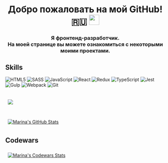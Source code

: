 <h1 align="center">Добро пожаловать на мой GitHub!🇷🇺
<img src="https://github.com/blackcater/blackcater/raw/main/images/Hi.gif" height="32"/></h1>
<h3 align="center">Я фронтенд-разработчик.<br>На моей странице вы можете ознакомиться с некоторыми моими проектами.</h3>

## Skills

![HTML5](https://img.shields.io/badge/html5-%23E34F26.svg?style=for-the-badge&logo=html5&logoColor=white)
![SASS](https://img.shields.io/badge/SASS-hotpink.svg?style=for-the-badge&logo=SASS&logoColor=white)
![JavaScript](https://img.shields.io/badge/javascript-%23323330.svg?style=for-the-badge&logo=javascript&logoColor=%23F7DF1E)
![React](https://img.shields.io/badge/react-%2320232a.svg?style=for-the-badge&logo=react&logoColor=%2361DAFB)
![Redux](https://img.shields.io/badge/redux-%23593d88.svg?style=for-the-badge&logo=redux&logoColor=white)
![TypeScript](https://img.shields.io/badge/typescript-%23007ACC.svg?style=for-the-badge&logo=typescript&logoColor=white)
![Jest](https://img.shields.io/badge/-jest-%23C21325?style=for-the-badge&logo=jest&logoColor=white)
![Gulp](https://img.shields.io/badge/GULP-%23CF4647.svg?style=for-the-badge&logo=gulp&logoColor=white)
![Webpack](https://img.shields.io/badge/webpack-%238DD6F9.svg?style=for-the-badge&logo=webpack&logoColor=black)
![Git](https://img.shields.io/badge/git-%23F05033.svg?style=for-the-badge&logo=git&logoColor=white)

##
<a href="https://github.com/Marina-Sidorkina">
  <img align="center" style="margin:0.5rem" src="https://github-readme-stats.vercel.app/api/top-langs/?username=Marina-Sidorkina&hide=html,css&title_color=ffffff&text_color=c9cacc&icon_color=4AB197&bg_color=1A2B34" />
</a>

##

<a href="https://github.com/Marina-Sidorkina">
  <img align="center" style="margin:0.5rem" src="https://github-readme-stats.vercel.app/api?username=Marina-Sidorkina&show_icons=true&line_height=27&count_private=true&title_color=ffffff&text_color=c9cacc&icon_color=4AB097&bg_color=1A2B34" alt="Marina's GitHub Stats" />
</a>

## Codewars

<a href="https://www.codewars.com/users/Marina-Sidorkina">
  <img align="center" style="margin:0.5rem" src="https://www.codewars.com/users/Marina-Sidorkina/badges/large" alt="Marina's Codewars Stats" />
</a>
